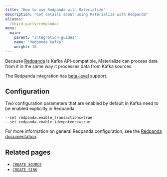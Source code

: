 ```yaml
---
title: "How to use Redpanda with Materialize"
description: "Get details about using Materialize with Redpanda"
aliases:
  /third-party/redpanda/
menu:
  main:
    parent: "integration-guides"
    name: "Redpanda Kafka"
    weight: 10
---
```


Because [Redpanda](https://vectorized.io/) is Kafka API-compatible, Materialize can process data from it in the same way it processes data from Kafka sources.

The Redpanda integration has [beta-level](/integrations/#beta) support.

## Configuration

Two configuration parameters that are enabled by default in Kafka need to be enabled explicitly in Redpanda:

```nofmt
--set redpanda.enable_transactions=true
--set redpanda.enable_idempotence=true
```

For more information on general Redpanda configuration, see the [Redpanda documentation](https://vectorized.io/docs/configuration/).

## Related pages
- [`CREATE SOURCE`](/sql/create-source/)
- [`CREATE SINK`](/sql/create-sink/)

